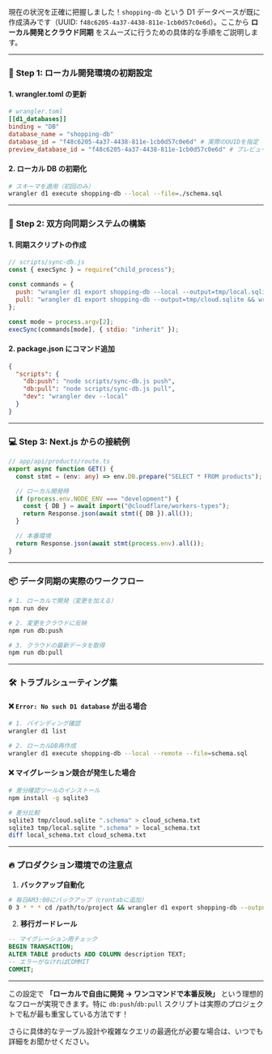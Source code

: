 現在の状況を正確に把握しました！`shopping-db` という D1 データベースが既に作成済みです（UUID: `f48c6205-4a37-4438-811e-1cb0d57c0e6d`）。ここから **ローカル開発とクラウド同期** をスムーズに行うための具体的な手順をご説明します。

---

### 🚀 **Step 1: ローカル開発環境の初期設定**

#### 1. **wrangler.toml の更新**

```toml
# wrangler.toml
[[d1_databases]]
binding = "DB"
database_name = "shopping-db"
database_id = "f48c6205-4a37-4438-811e-1cb0d57c0e6d" # 実際のUUIDを指定
preview_database_id = "f48c6205-4a37-4438-811e-1cb0d57c0e6d" # プレビュー用にも同じDBを指定
```

#### 2. **ローカル DB の初期化**

```bash
# スキーマを適用（初回のみ）
wrangler d1 execute shopping-db --local --file=./schema.sql
```

---

### 🔄 **Step 2: 双方向同期システムの構築**

#### 1. **同期スクリプトの作成**

```javascript
// scripts/sync-db.js
const { execSync } = require("child_process");

const commands = {
  push: "wrangler d1 export shopping-db --local --output=tmp/local.sqlite && wrangler d1 import shopping-db tmp/local.sqlite",
  pull: "wrangler d1 export shopping-db --output=tmp/cloud.sqlite && wrangler d1 execute shopping-db --local --file=tmp/cloud.sqlite",
};

const mode = process.argv[2];
execSync(commands[mode], { stdio: "inherit" });
```

#### 2. **package.json にコマンド追加**

```json
{
  "scripts": {
    "db:push": "node scripts/sync-db.js push",
    "db:pull": "node scripts/sync-db.js pull",
    "dev": "wrangler dev --local"
  }
}
```

---

### 💻 **Step 3: Next.js からの接続例**

```typescript
// app/api/products/route.ts
export async function GET() {
  const stmt = (env: any) => env.DB.prepare("SELECT * FROM products");

  // ローカル開発時
  if (process.env.NODE_ENV === "development") {
    const { DB } = await import("@cloudflare/workers-types");
    return Response.json(await stmt({ DB }).all());
  }

  // 本番環境
  return Response.json(await stmt(process.env).all());
}
```

---

### 📦 **データ同期の実際のワークフロー**

```bash
# 1. ローカルで開発（変更を加える）
npm run dev

# 2. 変更をクラウドに反映
npm run db:push

# 3. クラウドの最新データを取得
npm run db:pull
```

---

### 🛠 **トラブルシューティング集**

#### ❌ `Error: No such D1 database` が出る場合

```bash
# 1. バインディング確認
wrangler d1 list

# 2. ローカルDB再作成
wrangler d1 execute shopping-db --local --remote --file=schema.sql
```

#### ❌ マイグレーション競合が発生した場合

```bash
# 差分確認ツールのインストール
npm install -g sqlite3

# 差分比較
sqlite3 tmp/cloud.sqlite ".schema" > cloud_schema.txt
sqlite3 tmp/local.sqlite ".schema" > local_schema.txt
diff local_schema.txt cloud_schema.txt
```

---

### 🔥 **プロダクション環境での注意点**

1. **バックアップ自動化**

```bash
# 毎日AM3:00にバックアップ（crontabに追加）
0 3 * * * cd /path/to/project && wrangler d1 export shopping-db --output=backups/$(date +\%Y\%m\%d).sqlite
```

2. **移行ガードレール**

```sql
-- マイグレーション用チェック
BEGIN TRANSACTION;
ALTER TABLE products ADD COLUMN description TEXT;
-- エラーがなければCOMMIT
COMMIT;
```

---

この設定で **「ローカルで自由に開発 → ワンコマンドで本番反映」** という理想的なフローが実現できます。特に `db:push`/`db:pull` スクリプトは実際のプロジェクトで私が最も重宝している方法です！

さらに具体的なテーブル設計や複雑なクエリの最適化が必要な場合は、いつでも詳細をお聞かせください。
